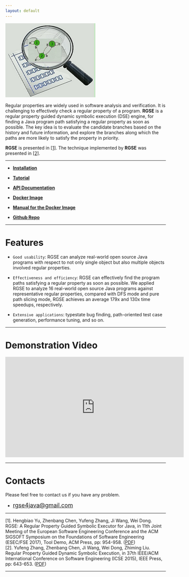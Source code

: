 ```yaml
---
layout: default
---
```


![RGSE](rgse.jpg)

Regular properties are widely used in software analysis and verification. It is challenging to effectively check a regular property of a program. **RGSE** is a regular property guided dynamic symbolic execution (DSE) engine, for finding a Java program path satisfying a regular property as soon as possible. The key idea is to evaluate the candidate branches based on the history and future information, and explore the branches along which the paths are more likely to satisfy the property in priority.

**RGSE** is presented in [[1]](#jump). The technique implemented by **RGSE** was presented in [[2]](#jump). 

* * *

*   [**Installation**](install)

*   [**Tutorial**](tutorials)

*   [**API Documentation**](api)

*   [**Docker Image**](https://1drv.ms/u/s!Amd07GCbYt_zbQZm2w2MBbXI6Zo)

*   [**Manual for the Docker Image**](dockerManual)

*   [**Github Repo**](https://github.com/jrgse/jrgse)

* * *

# [](#header-1)**Features**

*   `Good usability`: RGSE can analyze real-world open source Java programs with respect to not only single object but also multiple objects involved regular properties.

*   `Effectiveness and efficiency`: RGSE can effectively find the program paths satisfying a regular property as soon as possible. We applied RGSE to analyze 16 real-world open source Java programs against representative regular properties, compared with DFS mode and pure path slicing mode, RGSE achieves an average 179x and 130x time speedups, respectively.

*   `Extensive applications`: typestate bug finding, path-oriented test case generation, performance tuning, and so on.

* * *

# [](#header-1)**Demonstration Video**

<iframe width="560" height="315"
 src="https://www.youtube.com/embed/7zAhvRIdaUU" frameborder="0" allowfullscreen>

 </iframe>

* * *

# [](#header-1)**Contacts**

Please feel free to contact us if you have any problem.

*   <font color="#0000FF" size="4">rgse4java@gmail.com</font>

* * *
<span id="jump">[1]</span>. Hengbiao Yu, Zhenbang Chen, Yufeng Zhang, Ji Wang, Wei Dong. RGSE: A Regular Property Guided Symbolic Executor for Java, in 11th Joint Meeting of the European Software Engineering Conference and the ACM SIGSOFT Symposium on the Foundations of Software Engineering (ESEC/FSE 2017), Tool Demo, ACM Press, pp: 954-958. ([PDF](http://zbchen.github.io/Papers_files/fse2017demo.pdf))
<br>
<span id="jump">[2]</span>. Yufeng Zhang, Zhenbang Chen, Ji Wang, Wei Dong, Zhiming Liu. Regular Property Guided Dynamic Symbolic Execution, in 37th IEEE/ACM International Conference on Software Engineering (ICSE 2015), IEEE Press, pp: 643-653. ([PDF](http://zbchen.github.io/Papers_files/icse2015.pdf))

* * *
